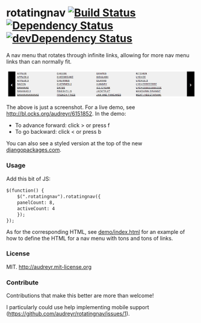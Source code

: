 # rotatingnav [![Build Status](https://secure.travis-ci.org/audreyr/rotatingnav.png?branch=master)](https://travis-ci.org/audreyr/rotatingnav) [![Dependency Status](https://david-dm.org/audreyr/rotatingnav.png)](https://david-dm.org/audreyr/rotatingnav) [![devDependency Status](https://david-dm.org/audreyr/rotatingnav/dev-status.png)](https://david-dm.org/audreyr/rotatingnav#info=devDependencies)

A nav menu that rotates through infinite links, allowing for more nav menu links than can normally fit.

![Screenshot of rotatingnav](rotatingnav-screenshot.png)

The above is just a screenshot. For a live demo, see http://bl.ocks.org/audreyr/6151852. In the demo:

* To advance forward: click > or press f
* To go backward: click < or press b

You can also see a styled version at the top of the new [djangopackages.com](https://www.djangopackages.com).

### Usage

Add this bit of JS:

```
$(function() {
	$(".rotatingnav").rotatingnav({
    panelCount: 8,
    activeCount: 4
	});
});
```

As for the corresponding HTML, see [demo/index.html](https://github.com/audreyr/rotatingnav/blob/master/demo/index.html) for an example of how to define the HTML for a nav menu with tons and tons of links.

### License

MIT. http://audreyr.mit-license.org

### Contribute

Contributions that make this better are more than welcome!

I particularly could use help implementing mobile support (https://github.com/audreyr/rotatingnav/issues/1).